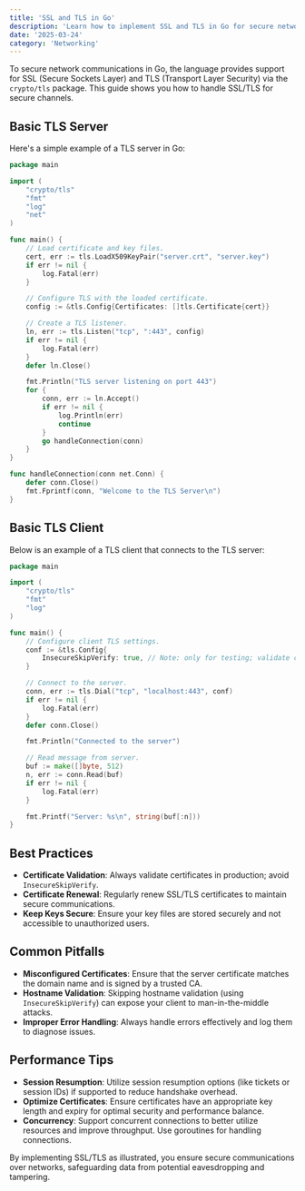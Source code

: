 ```yaml
---
title: 'SSL and TLS in Go'
description: 'Learn how to implement SSL and TLS in Go for secure network communications using the crypto/tls package'
date: '2025-03-24'
category: 'Networking'
---
```


To secure network communications in Go, the language provides support for SSL (Secure Sockets Layer) and TLS (Transport Layer Security) via the `crypto/tls` package. This guide shows you how to handle SSL/TLS for secure channels.

## Basic TLS Server

Here's a simple example of a TLS server in Go:

```go
package main

import (
	"crypto/tls"
	"fmt"
	"log"
	"net"
)

func main() {
	// Load certificate and key files.
	cert, err := tls.LoadX509KeyPair("server.crt", "server.key")
	if err != nil {
		log.Fatal(err)
	}

	// Configure TLS with the loaded certificate.
	config := &tls.Config{Certificates: []tls.Certificate{cert}}

	// Create a TLS listener.
	ln, err := tls.Listen("tcp", ":443", config)
	if err != nil {
		log.Fatal(err)
	}
	defer ln.Close()

	fmt.Println("TLS server listening on port 443")
	for {
		conn, err := ln.Accept()
		if err != nil {
			log.Println(err)
			continue
		}
		go handleConnection(conn)
	}
}

func handleConnection(conn net.Conn) {
	defer conn.Close()
	fmt.Fprintf(conn, "Welcome to the TLS Server\n")
}
```

## Basic TLS Client

Below is an example of a TLS client that connects to the TLS server:

```go
package main

import (
	"crypto/tls"
	"fmt"
	"log"
)

func main() {
	// Configure client TLS settings.
	conf := &tls.Config{
		InsecureSkipVerify: true, // Note: only for testing; validate certificates in production
	}

	// Connect to the server.
	conn, err := tls.Dial("tcp", "localhost:443", conf)
	if err != nil {
		log.Fatal(err)
	}
	defer conn.Close()

	fmt.Println("Connected to the server")

	// Read message from server.
	buf := make([]byte, 512)
	n, err := conn.Read(buf)
	if err != nil {
		log.Fatal(err)
	}

	fmt.Printf("Server: %s\n", string(buf[:n]))
}
```

## Best Practices

- **Certificate Validation**: Always validate certificates in production; avoid `InsecureSkipVerify`.
- **Certificate Renewal**: Regularly renew SSL/TLS certificates to maintain secure communications.
- **Keep Keys Secure**: Ensure your key files are stored securely and not accessible to unauthorized users.

## Common Pitfalls

- **Misconfigured Certificates**: Ensure that the server certificate matches the domain name and is signed by a trusted CA.
- **Hostname Validation**: Skipping hostname validation (using `InsecureSkipVerify`) can expose your client to man-in-the-middle attacks.
- **Improper Error Handling**: Always handle errors effectively and log them to diagnose issues.

## Performance Tips

- **Session Resumption**: Utilize session resumption options (like tickets or session IDs) if supported to reduce handshake overhead.
- **Optimize Certificates**: Ensure certificates have an appropriate key length and expiry for optimal security and performance balance.
- **Concurrency**: Support concurrent connections to better utilize resources and improve throughput. Use goroutines for handling connections.
  
By implementing SSL/TLS as illustrated, you ensure secure communications over networks, safeguarding data from potential eavesdropping and tampering.